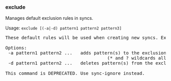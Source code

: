 ### exclude
Manages default exclusion rules in syncs.

Usage: `exclude [(-a|-d) pattern1 pattern2 pattern3]`
<pre>
These default rules will be used when creating new syncs. Existing syncs won't be affected. To modify the exclusion rules of existing syncs, use sync-ignore.

Options:
 -a pattern1 pattern2 ...	adds pattern(s) to the exclusion list
                         	          (* and ? wildcards allowed)
 -d pattern1 pattern2 ...	deletes pattern(s) from the exclusion list

This command is DEPRECATED. Use sync-ignore instead.
</pre>
